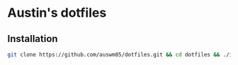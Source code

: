 # Austin's dotfiles

## Installation

```bash
git clone https://github.com/auswm85/dotfiles.git && cd dotfiles && ./install.sh
```
